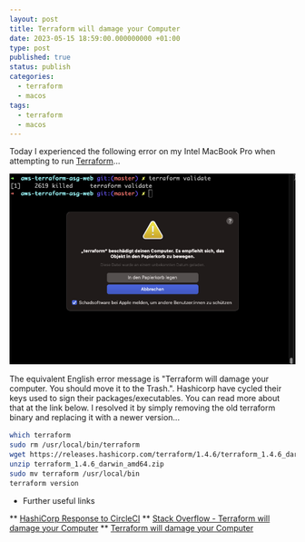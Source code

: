 ```yaml
---
layout: post
title: Terraform will damage your Computer
date: 2023-05-15 18:59:00.000000000 +01:00
type: post
published: true
status: publish
categories:
  - terraform
  - macos
tags:
  - terraform
  - macos
---
```

Today I experienced the following error on my Intel MacBook Pro when attempting to run [Terraform](https://www.terraform.io/)...

![MacOS Terraform will damage your computer ](assets/2023/05/macos-terraform-damage-computer.png)

The equivalent English error message is "Terraform will damage your computer. You should move it to the Trash.". Hashicorp have cycled their keys used to sign their packages/executables. You can read more about that at the link below. I resolved it by simply removing the old terraform binary and replacing it with a newer version...

```bash
which terraform
sudo rm /usr/local/bin/terraform
wget https://releases.hashicorp.com/terraform/1.4.6/terraform_1.4.6_darwin_amd64.zip
unzip terraform_1.4.6_darwin_amd64.zip
sudo mv terraform /usr/local/bin
terraform version
```

* Further useful links

** [HashiCorp Response to CircleCI](https://support.hashicorp.com/hc/en-us/articles/13177506317203)
** [Stack Overflow - Terraform will damage your Computer](https://stackoverflow.com/questions/76129509/terraform-will-damage-your-computer-on-macos-intel)
** [Terraform will damage your Computer](https://www.storagetutorials.com/solved-terraform-will-damage-your-computer/)